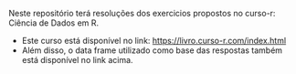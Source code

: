 Neste repositório terá resoluções dos exercicios propostos no curso-r: Ciência de Dados em R.
- Este curso está disponível no link: https://livro.curso-r.com/index.html
- Além disso, o data frame utilizado como base das respostas também está disponível no link acima.
